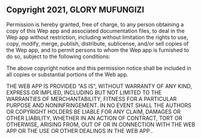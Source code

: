 ## Copyright 2021, GLORY MUFUNGIZI

Permission is hereby granted, free of charge, to any person obtaining a copy of this Wep app and associated documentation files, to deal in the Wep app without restriction, including without limitation the rights to use, copy, modify, merge, publish, distribute, sublicense, and/or sell copies of the Wep app, and to permit persons to whom the Wep app is furnished to do so, subject to the following conditions:

The above copyright notice and this permission notice shall be included in all copies or substantial portions of the Web app.

THE WEB APP IS PROVIDED "AS IS", WITHOUT WARRANTY OF ANY KIND, EXPRESS OR IMPLIED, INCLUDING BUT NOT LIMITED TO THE WARRANTIES OF MERCHANTABILITY, FITNESS FOR A PARTICULAR PURPOSE AND NONINFRINGEMENT. IN NO EVENT SHALL THE AUTHORS OR COPYRIGHT HOLDERS BE LIABLE FOR ANY CLAIM, DAMAGES OR OTHER LIABILITY, WHETHER IN AN ACTION OF CONTRACT, TORT OR OTHERWISE, ARISING FROM, OUT OF OR IN CONNECTION WITH THE WEB APP  OR THE USE OR OTHER DEALINGS IN THE WEB APP .
